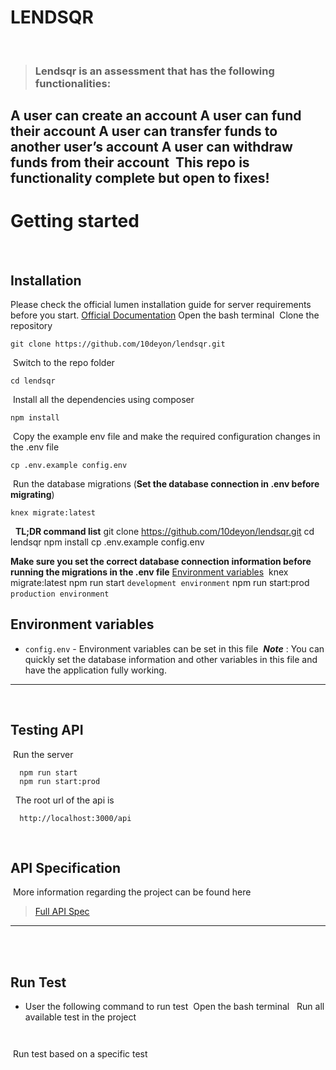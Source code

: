 # LENDSQR
​
> ### Lendsqr is an assessment that has the following functionalities: 
A user can create an account
A user can fund their account
A user can transfer funds to another user’s account
A user can withdraw funds from their account
​
This repo is functionality complete but open to fixes!
​
----------
# Getting started
​
## Installation
Please check the official lumen installation guide for server requirements before you start. [Official Documentation](https://lumen.laravel.com/docs/8.x)
​
Open the bash terminal
​
Clone the repository
​
````
git clone https://github.com/10deyon/lendsqr.git
````
​
Switch to the repo folder
​
````
cd lendsqr
````
​
Install all the dependencies using composer
​
````
npm install
````
​
Copy the example env file and make the required configuration changes in the .env file
​
````
cp .env.example config.env
````
​
Run the database migrations (**Set the database connection in .env before migrating**)
​
````
knex migrate:latest
````
​
​
**TL;DR command list**
  git clone https://github.com/10deyon/lendsqr.git
  cd lendsqr
  npm install
  cp .env.example config.env

**Make sure you set the correct database connection information before running the migrations in the .env file** [Environment variables](#environment-variables)
​
  knex migrate:latest
  npm run start ```development environment```
  npm run start:prod ```production environment```
​
## Environment variables
- `config.env` - Environment variables can be set in this file
​
***Note*** : You can quickly set the database information and other variables in this file and have the application fully working.
​
----------
​
## Testing API
​
Run the server
​
```
  npm run start
  npm run start:prod
```
​
​
The root url of the api is
​
```
  http://localhost:3000/api
```
​
​
## API Specification
​
More information regarding the project can be found here
​
> [Full API Spec](https://www.getpostman.com/collections/b4ebca45fa1ba5ff4cc9)
​
----------
​
<br>
​
## Run Test
  - User the following command to run test
​
Open the bash terminal
​
​
Run all available test in the project
```
  
```
​
Run test based on a specific test 
```
  
```